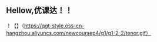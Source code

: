 ## Hellow,优课达！！
！【】（https://qgt-style.oss-cn-hangzhou.aliyuncs.com/newcoursep4/g1/g1-2-2/tenor.gif）
